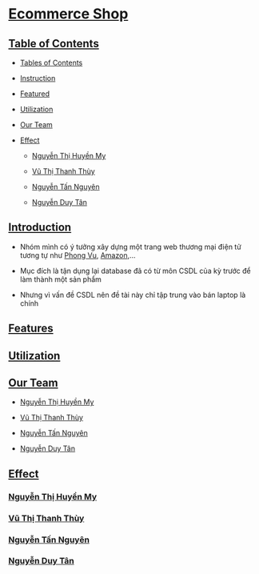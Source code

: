 # [Ecommerce Shop](#ecommerce-shop) <a id="ecommerce-shop"></a>

## [Table of Contents](#table-of-contents) <a id="table-of-contents"></a>

- [Tables of Contents](#table-of-contents)

- [Instruction](#introduction)

- [Featured](#feature) 

- [Utilization](#utilization)

- [Our Team](#our-team)

- [Effect](#effect)

    - [Nguyễn Thị Huyền My](#huyenmy239-effect)
 
    - [Vũ Thị Thanh Thùy](#thanhthuyne2211-effect)

    - [Nguyễn Tấn Nguyên](#KonstanNguyen-effect)

    - [Nguyễn Duy Tân](#atlattt-effect)

## [Introduction](#introduction) <a id="introduction"></a>

- Nhóm mình có ý tưởng xây dựng một trang web thương mại điện tử tương tự như [Phong Vu](https://phongvu.vn/c/laptop), [Amazon](https://www.amazon.com/),...

- Mục đích là tận dụng lại database đã có từ môn CSDL của kỳ trước để làm thành một sản phẩm

- Nhưng vì vấn đề CSDL nên đề tài này chỉ tập trung vào bán laptop là chính

## [Features](#feature)  <a id="feature"></a>

## [Utilization](#utilization) <a id="utilization"></a>

## [Our Team](#our-team) <a id="our-team"></a>

- [Nguyễn Thị Huyền My](https://github.com/huyenmy239)

- [Vũ Thị Thanh Thùy](https://github.com/thanhthuyne2211)

- [Nguyễn Tấn Nguyên](https://github.com/KonstanNguyen)

- [Nguyễn Duy Tân](https://github.com/atlattt)

## [Effect](#effect) <a id="effect"></a>

### [Nguyễn Thị Huyền My](#huyenmy239-effect) <a id="huyenmy239-effect"></a>

### [Vũ Thị Thanh Thùy](#thanhthuyne2211-effect) <a id="thanhthuyne2211-effect"></a>

### [Nguyễn Tấn Nguyên](#KonstanNguyen-effect) <a id="KonstanNguyen-effect"></a>

### [Nguyễn Duy Tân](#atlattt-effect) <a id="atlattt-effect"></a>